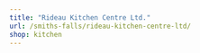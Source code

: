 ```yaml
---
title: "Rideau Kitchen Centre Ltd."
url: /smiths-falls/rideau-kitchen-centre-ltd/
shop: kitchen
---
```

